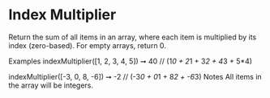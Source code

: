 # Index Multiplier

Return the sum of all items in an array, where each item is multiplied by its index (zero-based). For empty arrays, return 0.

Examples
indexMultiplier([1, 2, 3, 4, 5]) ➞ 40
// (1*0 + 2*1 + 3*2 + 4*3 + 5\*4)

indexMultiplier([-3, 0, 8, -6]) ➞ -2
// (-3*0 + 0*1 + 8*2 + -6*3)
Notes
All items in the array will be integers.
